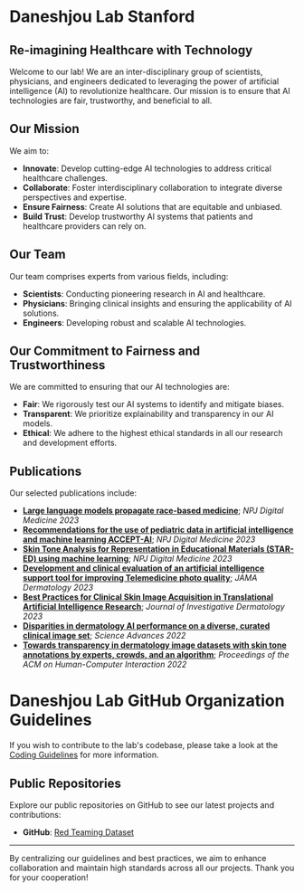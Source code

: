 <!--

This source file is part of the Daneshjou Lab projects

SPDX-FileCopyrightText: 2024 Stanford University and the project authors (see AUTHORS.md)

SPDX-License-Identifier: MIT

-->

# Daneshjou Lab Stanford 

## Re-imagining Healthcare with Technology

Welcome to our lab! We are an inter-disciplinary group of scientists, physicians, and engineers dedicated to leveraging the power of artificial intelligence (AI) to revolutionize healthcare. Our mission is to ensure that AI technologies are fair, trustworthy, and beneficial to all.

## Our Mission
We aim to:
- **Innovate**: Develop cutting-edge AI technologies to address critical healthcare challenges.
- **Collaborate**: Foster interdisciplinary collaboration to integrate diverse perspectives and expertise.
- **Ensure Fairness**: Create AI solutions that are equitable and unbiased.
- **Build Trust**: Develop trustworthy AI systems that patients and healthcare providers can rely on.

## Our Team
Our team comprises experts from various fields, including:
- **Scientists**: Conducting pioneering research in AI and healthcare.
- **Physicians**: Bringing clinical insights and ensuring the applicability of AI solutions.
- **Engineers**: Developing robust and scalable AI technologies.

## Our Commitment to Fairness and Trustworthiness
We are committed to ensuring that our AI technologies are:
- **Fair**: We rigorously test our AI systems to identify and mitigate biases.
- **Transparent**: We prioritize explainability and transparency in our AI models.
- **Ethical**: We adhere to the highest ethical standards in all our research and development efforts.

## Publications
Our selected publications include:
- [**Large language models propagate race-based medicine**](https://www.nature.com/articles/s41746-023-00939-z); *NPJ Digital Medicine 2023*
- [**Recommendations for the use of pediatric data in artificial intelligence and machine learning ACCEPT-AI**](https://www.nature.com/articles/s41746-023-00898-5); *NPJ Digital Medicine 2023*
- [**Skin Tone Analysis for Representation in Educational Materials (STAR-ED) using machine learning**](https://www.nature.com/articles/s41746-023-00881-0); *NPJ Digital Medicine 2023*
- [**Development and clinical evaluation of an artificial intelligence support tool for improving Telemedicine photo quality**](https://jamanetwork.com/journals/jamadermatology/article-abstract/2802154); *JAMA Dermatology 2023*
- [**Best Practices for Clinical Skin Image Acquisition in Translational Artificial Intelligence Research**](https://www.sciencedirect.com/science/article/pii/S0022202X23019450); *Journal of Investigative Dermatology 2023*
- [**Disparities in dermatology AI performance on a diverse, curated clinical image set**](https://www.science.org/doi/abs/10.1126/sciadv.abq6147); *Science Advances 2022*
- [**Towards transparency in dermatology image datasets with skin tone annotations by experts, crowds, and an algorithm**](https://dl.acm.org/doi/abs/10.1145/3555634); *Proceedings of the ACM on Human-Computer Interaction 2022*

# Daneshjou Lab GitHub Organization Guidelines

If you wish to contribute to the lab's codebase, please take a look at the [Coding Guidelines](https://github.com/DaneshjouLab/.github/CODING_GUIDELINES.md) for more information.


## Public Repositories
Explore our public repositories on GitHub to see our latest projects and contributions:
- **GitHub**: [Red Teaming Dataset](https://github.com/DaneshjouLab/Red-Teaming-Dataset)

---

By centralizing our guidelines and best practices, we aim to enhance collaboration and maintain high standards across all our projects. Thank you for your cooperation!
